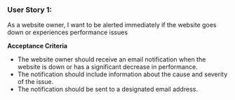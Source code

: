 ### User Story 1:
As a website owner, I want to be alerted immediately if the website goes down or experiences performance issues

**Acceptance Criteria**
- The website owner should receive an email notification when the website is down or has a significant decrease in performance.
- The notification should include information about the cause and severity of the issue.
- The notification should be sent to a designated email address.